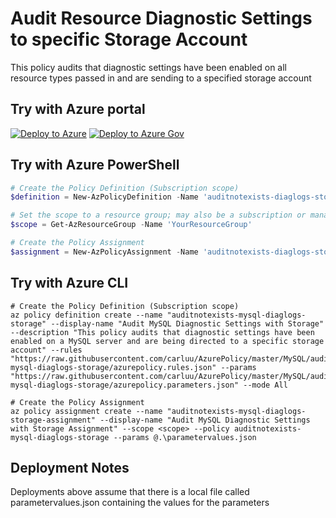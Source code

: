 # Audit Resource Diagnostic Settings to specific Storage Account

This policy audits that diagnostic settings have been enabled on all resource types passed in and are sending to a specified storage account

## Try with Azure portal

[![Deploy to Azure](http://azuredeploy.net/deploybutton.png)](https://portal.azure.com/?#blade/Microsoft_Azure_Policy/CreatePolicyDefinitionBlade/uri/https%3A%2F%2Fraw.githubusercontent.com%2Fcarluu%2FAzurePolicy%2Fmaster%2FDiagnosticLogs%2Fauditnotexists-diaglogs-storage%2Fazurepolicy.json)
[![Deploy to Azure Gov](https://docs.microsoft.com/azure/governance/policy/media/deploy/deployGovbutton.png)](https://portal.azure.us/?#blade/Microsoft_Azure_Policy/CreatePolicyDefinitionBlade/uri/https%3A%2F%2Fraw.githubusercontent.com%2Fcarluu%2FAzurePolicy%2Fmaster%2FDiagnosticLogs%2Fauditnotexists-diaglogs-storage%2Fazurepolicy.json)

## Try with Azure PowerShell

````powershell
# Create the Policy Definition (Subscription scope)
$definition = New-AzPolicyDefinition -Name 'auditnotexists-diaglogs-storage' -DisplayName 'Audit Resource Diagnostic Settings with Storage' -description 'This policy audits that diagnostic settings have been enabled on on all resource types passed in and are being directed to a specific storage account' -Policy 'https://raw.githubusercontent.com/carluu/AzurePolicy/master/DiagnosticLogs/auditnotexists-diaglogs-storage/azurepolicy.rules.json' -Parameter 'https://raw.githubusercontent.com/carluu/AzurePolicy/master/DiagnosticLogs/auditnotexists-diaglogs-storage/azurepolicy.parameters.json' -Mode All

# Set the scope to a resource group; may also be a subscription or management group
$scope = Get-AzResourceGroup -Name 'YourResourceGroup'

# Create the Policy Assignment
$assignment = New-AzPolicyAssignment -Name 'auditnotexists-diaglogs-storage-assignment' -DisplayName 'Audit Resource Diagnostic Settings with Storage Assignment' -Scope $scope.ResourceId -PolicyDefinition $definition -PolicyParameter .\parametervalues.json
````

## Try with Azure CLI

```cli
# Create the Policy Definition (Subscription scope)
az policy definition create --name "auditnotexists-mysql-diaglogs-storage" --display-name "Audit MySQL Diagnostic Settings with Storage" --description "This policy audits that diagnostic settings have been enabled on a MySQL server and are being directed to a specific storage account" --rules "https://raw.githubusercontent.com/carluu/AzurePolicy/master/MySQL/auditnotexists-mysql-diaglogs-storage/azurepolicy.rules.json" --params "https://raw.githubusercontent.com/carluu/AzurePolicy/master/MySQL/auditnotexists-mysql-diaglogs-storage/azurepolicy.parameters.json" --mode All

# Create the Policy Assignment
az policy assignment create --name "auditnotexists-mysql-diaglogs-storage-assignment" --display-name "Audit MySQL Diagnostic Settings with Storage Assignment" --scope <scope> --policy auditnotexists-mysql-diaglogs-storage --params @.\parametervalues.json
```

## Deployment Notes
Deployments above assume that there is a local file called parametervalues.json containing the values for the parameters
